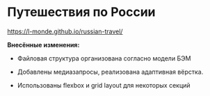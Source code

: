 # Путешествия по России
https://l-monde.github.io/russian-travel/


__Внесённые изменения:__

* Файловая структура организована согласно модели БЭМ

* Добавлены медиазапросы, реализована адаптивная вёрстка.

* Использованы flexbox и grid layout для некоторых секций


